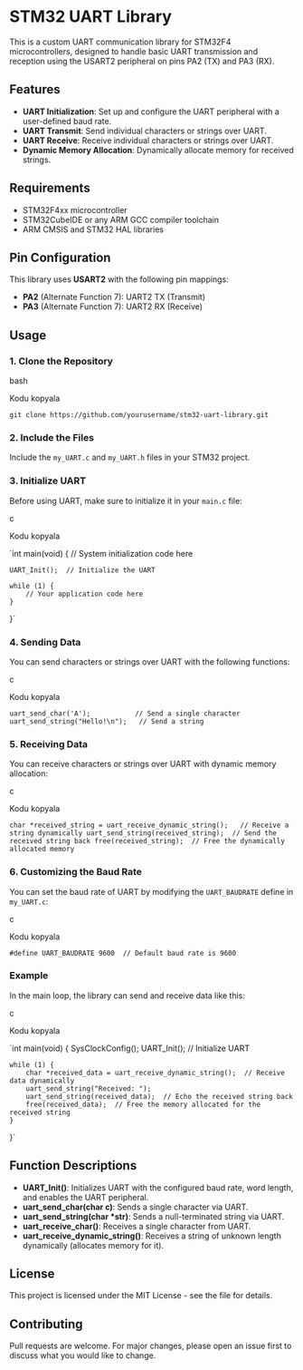 STM32 UART Library
==================

This is a custom UART communication library for STM32F4 microcontrollers, designed to handle basic UART transmission and reception using the USART2 peripheral on pins PA2 (TX) and PA3 (RX).

Features
--------

-   **UART Initialization**: Set up and configure the UART peripheral with a user-defined baud rate.
-   **UART Transmit**: Send individual characters or strings over UART.
-   **UART Receive**: Receive individual characters or strings over UART.
-   **Dynamic Memory Allocation**: Dynamically allocate memory for received strings.

Requirements
------------

-   STM32F4xx microcontroller
-   STM32CubeIDE or any ARM GCC compiler toolchain
-   ARM CMSIS and STM32 HAL libraries

Pin Configuration
-----------------

This library uses **USART2** with the following pin mappings:

-   **PA2** (Alternate Function 7): UART2 TX (Transmit)
-   **PA3** (Alternate Function 7): UART2 RX (Receive)

Usage
-----

### 1\. Clone the Repository

bash

Kodu kopyala

`git clone https://github.com/yourusername/stm32-uart-library.git`

### 2\. Include the Files

Include the `my_UART.c` and `my_UART.h` files in your STM32 project.

### 3\. Initialize UART

Before using UART, make sure to initialize it in your `main.c` file:

c

Kodu kopyala

`int main(void) {
    // System initialization code here

    UART_Init();  // Initialize the UART

    while (1) {
        // Your application code here
    }
}`

### 4\. Sending Data

You can send characters or strings over UART with the following functions:

c

Kodu kopyala

`uart_send_char('A');           // Send a single character
uart_send_string("Hello!\n");   // Send a string`

### 5\. Receiving Data

You can receive characters or strings over UART with dynamic memory allocation:

c

Kodu kopyala

`char *received_string = uart_receive_dynamic_string();   // Receive a string dynamically
uart_send_string(received_string);  // Send the received string back
free(received_string);  // Free the dynamically allocated memory`

### 6\. Customizing the Baud Rate

You can set the baud rate of UART by modifying the `UART_BAUDRATE` define in `my_UART.c`:

c

Kodu kopyala

`#define UART_BAUDRATE 9600  // Default baud rate is 9600`

### Example

In the main loop, the library can send and receive data like this:

c

Kodu kopyala

`int main(void) {
    SysClockConfig();
    UART_Init();  // Initialize UART

    while (1) {
        char *received_data = uart_receive_dynamic_string();  // Receive data dynamically
        uart_send_string("Received: ");
        uart_send_string(received_data);  // Echo the received string back
        free(received_data);  // Free the memory allocated for the received string
    }
}`

Function Descriptions
---------------------

-   **UART_Init()**: Initializes UART with the configured baud rate, word length, and enables the UART peripheral.
-   **uart_send_char(char c)**: Sends a single character via UART.
-   **uart_send_string(char *str)**: Sends a null-terminated string via UART.
-   **uart_receive_char()**: Receives a single character from UART.
-   **uart_receive_dynamic_string()**: Receives a string of unknown length dynamically (allocates memory for it).

License
-------

This project is licensed under the MIT License - see the <LICENSE> file for details.

Contributing
------------

Pull requests are welcome. For major changes, please open an issue first to discuss what you would like to change.
